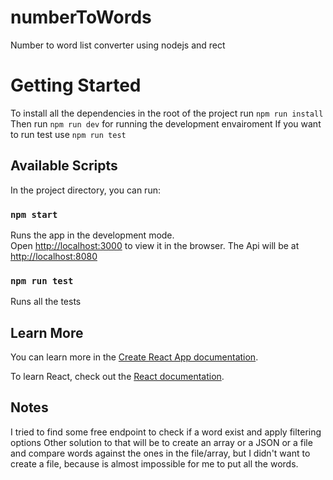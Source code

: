 # numberToWords
Number to word list converter using nodejs and rect 
# Getting Started
 
 To install all the dependencies in the root of the project run ``` npm run install ```
 Then run ``` npm run dev ``` for running the development envairoment
 If you want to run test use ``` npm run test ```

## Available Scripts

In the project directory, you can run:

### `npm start`

Runs the app in the development mode.\
Open [http://localhost:3000](http://localhost:3000) to view it in the browser.
The Api will be at [http://localhost:8080](http://localhost:8080)

### `npm run test`

Runs all the tests

## Learn More

You can learn more in the [Create React App documentation](https://facebook.github.io/create-react-app/docs/getting-started).

To learn React, check out the [React documentation](https://reactjs.org/).

## Notes

I tried to find some free endpoint to check if a word exist and apply filtering options
Other solution to that will be to create an array or a JSON or a file and compare words against 
the ones in the file/array, but I didn't want to create a file, because is almost impossible for me to put all the words.